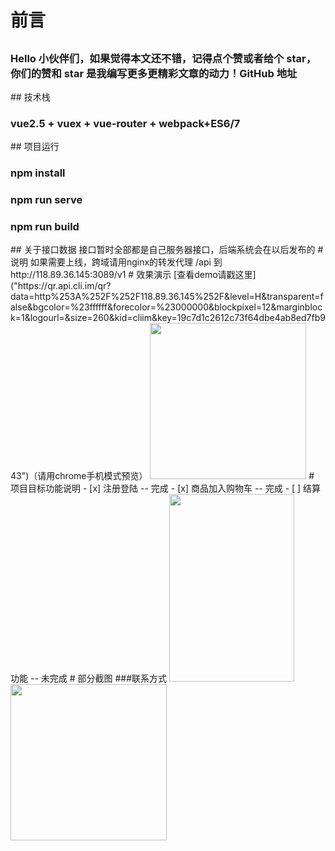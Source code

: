 # 前言
## 
<h3>Hello 小伙伴们，如果觉得本文还不错，记得点个赞或者给个 star，你们的赞和 star 是我编写更多更精彩文章的动力！GitHub 地址</h3>
## 技术栈
<h3>vue2.5 + vuex + vue-router + webpack+ES6/7 </h2>
## 项目运行
<h3>npm install</h3>
<h3>npm run serve</h3>
<h3>npm run build</h3>
## 关于接口数据
接口暂时全部都是自己服务器接口，后端系统会在以后发布的
# 说明
如果需要上线，跨域请用nginx的转发代理  /api 到  http://118.89.36.145:3089/v1
# 效果演示
[查看demo请戳这里]("https://qr.api.cli.im/qr?data=http%253A%252F%252F118.89.36.145%252F&level=H&transparent=false&bgcolor=%23ffffff&forecolor=%23000000&blockpixel=12&marginblock=1&logourl=&size=260&kid=cliim&key=19c7d1c2612c73f64dbe4ab8ed7fb943")（请用chrome手机模式预览）
<img src="https://qr.api.cli.im/qr?data=http%253A%252F%252F118.89.36.145%252F&level=H&transparent=false&bgcolor=%23ffffff&forecolor=%23000000&blockpixel=12&marginblock=1&logourl=&size=260&kid=cliim&key=19c7d1c2612c73f64dbe4ab8ed7fb943" width="250" height="250"/>
# 项目目标功能说明
- [x] 注册登陆 -- 完成
- [x] 商品加入购物车 -- 完成
- [ ] 结算功能 -- 未完成 
# 部分截图
###联系方式
<img src="http://plxafm4ry.bkt.clouddn.com/qrcode_1548479224302.jpg" width="200" height="300"><img src="http://plxafm4ry.bkt.clouddn.com/mmqrcode1548479364570.png" width="250" height="250">

